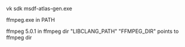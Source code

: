 
vk sdk
msdf-atlas-gen.exe


ffmpeg.exe in PATH

ffmpeg 5.0.1 in ffmpeg dir
"LIBCLANG_PATH" 
"FFMPEG_DIR" points to ffmpeg dir